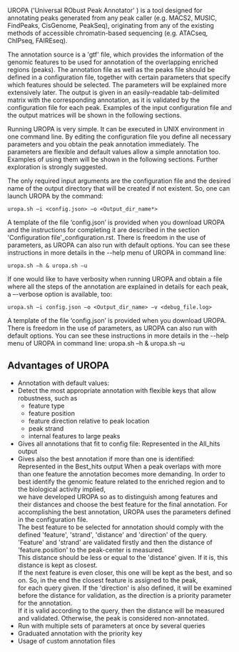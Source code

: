 UROPA ('Universal RObust Peak Annotator' ) is a tool designed for annotating peaks generated from any peak caller
(e.g. MACS2, MUSIC, FindPeaks, CisGenome, PeakSeq), originating from any of the existing methods of 
accessible chromatin-based sequencing (e.g. ATACseq, ChIPseq, FAIREseq). 

The annotation source is a 'gtf' file, which provides the information of the genomic features to be used for annotation 
of the overlapping enriched regions (peaks). 
The annotation file as well as the peaks file should be defined in a configuration file, together with certain parameters that specify which features should be selected. 
The parameters will be explained more extensively later.
The output is given in an easily-readable tab-delimited matrix with the corresponding annotation,
as it is validated by the configuration file for each peak. 
Examples of the input configuration file and the output matrices will be shown in the following sections. 

Running UROPA is very simple. It can be executed in UNIX environment in one command line. 
By editing the configuration file you define all necessary parameters and you obtain the peak annotation immediately. 
The parameters are flexible and default values allow a simple annotation too. Examples of using them will be shown in the following sections.
Further exploration is strongly suggested.

The only required input arguments are the configuration file and the desired name of the output directory that will be created if not existent. 
So, one can launch UROPA by the command: 

	uropa.sh –i <config.json> –o <Output_dir_name*>

A template of the file ‘config.json’ is provided when you download UROPA and the instructions for completing it
are described in the section 'Configuration file'_configuration.rst. 
There is freedom in the use of parameters, as UROPA can also run with default options.
You can see these instructions in more details in the --help menu of UROPA in command line: 
	
	uropa.sh –h & uropa.sh –u    

If one would like to have verbosity when running UROPA and obtain a file where all the steps of the annotation are explained in details for each peak,
a –-verbose option is available, too:      

	uropa.sh –i config.json –o <Output_dir_name> –v <debug_file.log>

A template of the file ‘config.json’ is provided when you download UROPA. 
There is freedom in the use of parameters, as UROPA can also run with default options.
You can see these instructions in more details in the --help menu of UROPA in command line: 
uropa.sh –h & uropa.sh –u

Advantages of UROPA
-------------------
* Annotation with default values: 
* Detect the most appropriate annotation with flexible keys that allow robustness, such as
	* feature type
	* feature position
	* feature direction relative to peak location
	* peak strand
	* internal features to large peaks
* Gives all annotations that fit to config file: Represented in the All_hits output
* Gives also the best annotation if more than one is identified: Represented in the Best_hits output
When a peak overlaps with more than one feature the annotation becomes more demanding.
In order to best identify the genomic feature related to the enriched region and to the biological activity implied,        
we have developed UROPA so as to distinguish among features and their distances and choose the best feature for the final annotation.
For accomplishing the best annotation, UROPA uses the parameters defined in the configuration file.                   
The best feature to be selected for annotation should comply with the defined 'feature', 'strand', 'distance' and 'direction' of the query.           
'Feature' and 'strand' are validated firstly and then the distance of 'feature.position' to the peak-center is measured.                   
This distance should be less or equal to the 'distance' given. If it is, this distance is kept as closest.                  
If the next feature is even closer, this one will be kept as the best, and so on. So, in the end the closest feature is assigned to the peak,            
for each query given. If the 'direction' is also defined, it will be examined before the distance for validation, as the direction is a priority parameter for the annotation.        
If it is valid according to the query, then the distance will be measured and validated. Otherwise, the peak is considered non-annotated.
* Run with multiple sets of parameters at once by several queries
* Graduated annotation with the priority key
* Usage of custom annotation files